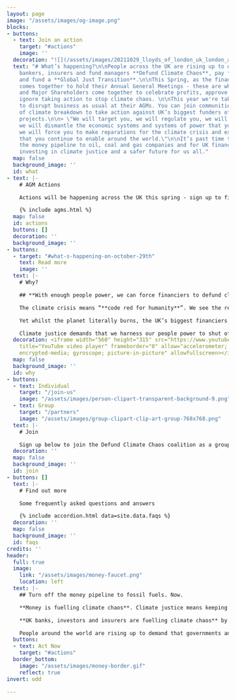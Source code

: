 ```yaml
---
layout: page
image: "/assets/images/og-image.png"
blocks:
- buttons:
  - text: Join an action
    target: "#actions"
    image: ''
  decoration: "![](/assets/images/20211029_lloyds_of_london_uk_london_ad_8.jpg)"
  text: "# What’s happening?\n\nPeople across the UK are rising up to demand that
    bankers, insurers and fund managers **Defund Climate Chaos**, pay **Climate Reparations**
    and fund a **Global Just Transition**.\n\nThis Spring, as the finance industry
    comes together to hold their Annual General Meetings - these are where the Executives
    and Major Shareholders come together to celebrate profits, approve bonuses and
    ignore taking action to stop climate chaos. \n\nThis year we're taking mass action
    to disrupt business as usual at their AGMs. You can join communities on the frontlines
    of climate breakdown to take action against UK’s biggest funders of fossil fuel
    projects.\n\n> \"We will target you, we will regulate you, we will prosecute you,
    we will dismantle the economic systems and systems of power that you maintain,
    we will force you to make reparations for the climate crisis and extractivism
    that you continue to enable around the world.\"\n\nIt’s past time to turn off
    the money pipeline to oil, coal and gas companies and for UK finance to start
    investing in climate justice and a safer future for us all."
  map: false
  background_image: ''
  id: what
- text: |-
    # AGM Actions

    Actions will be happening across the UK this spring - sign up to find out more about taking action at Barclays, HSBC, Lloyd's of London, Shell and Standard Chartered AGMs.

    {% include agms.html %}
  map: false
  id: actions
  buttons: []
  decoration: ''
  background_image: ''
- buttons:
  - target: "#what-s-happening-on-october-29th"
    text: Read more
    image: ''
  text: |-
    # Why?

    ## **With enough people power, we can force financiers to defund climate chaos. Join us.**

    The climate crisis means “**code red for humanity**”. We see the reality raging around us with floods, wildfires and storms every day.

    Yet whilst the planet literally burns, the UK’s biggest financiers keep pouring billions of pounds each year into fuelling the fire. **Barclays, HSBC, Lloyds of London** to name just a few - they still fund fossil fuels.

    Climate justice demands that we harness our people power to shut off the money pipeline to oil, coal and gas immediately.
  decoration: <iframe width="560" height="315" src="https://www.youtube.com/embed/0_Oj6v5Wb80"
    title="YouTube video player" frameborder="0" allow="accelerometer; autoplay; clipboard-write;
    encrypted-media; gyroscope; picture-in-picture" allowfullscreen></iframe>
  map: false
  background_image: ''
  id: why
- buttons:
  - text: Individual
    target: "/join-us"
    image: "/assets/images/person-clipart-transparent-background-9.png"
  - text: Group
    target: "/partners"
    image: "/assets/images/group-clipart-clip-art-group-768x768.png"
  text: |-
    # Join

    Sign up below to join the Defund Climate Chaos coalition as a group (Grassroots, NGO, Union) or individual.
  decoration: ''
  map: false
  background_image: ''
  id: join
- buttons: []
  text: |-
    # Find out more

    Some frequently asked questions and answers

    {% include accordion.html data=site.data.faqs %}
  decoration: ''
  map: false
  background_image: ''
  id: faqs
credits: ''
header:
  full: true
  image:
    link: "/assets/images/money-faucet.png"
    location: left
  text: |-
    ## Turn off the money pipeline to fossil fuels. Now.

    **Money is fuelling climate chaos**. Climate justice means keeping fossil fuels in the ground, right now. We need to stop new coal, oil, gas and fracking project

    **UK banks, investors and insurers are fuelling climate chaos** by pumping billions of pounds into climate wrecking projects each year. Without that support, companies like Shell and BP, can't operate.

    People around the world are rising up to demand that governments and corporations **#DefundClimateChaos**, pay **Climate Reparations** and fund a **Global** **Just Transition**
  buttons:
  - text: Act Now
    target: "#actions"
  border_bottom:
    image: "/assets/images/money-border.gif"
    reflect: true
invert: odd

---
```

